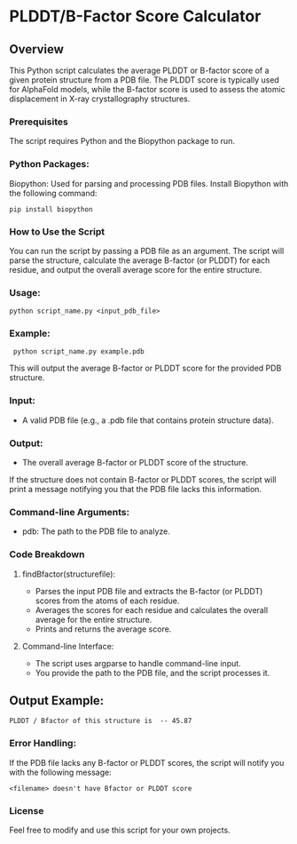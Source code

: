# PLDDT/B-Factor Score Calculator
## Overview
This Python script calculates the average PLDDT or B-factor score of a given protein structure from a PDB file. The PLDDT score is typically used for AlphaFold models, while the B-factor score is used to assess the atomic displacement in X-ray crystallography structures.

### Prerequisites
The script requires Python and the Biopython package to run.

### Python Packages:
Biopython: Used for parsing and processing PDB files.
Install Biopython with the following command:

``` pip install biopython ```


### How to Use the Script

You can run the script by passing a PDB file as an argument. The script will parse the structure, calculate the average B-factor (or PLDDT) for each residue, and output the overall average score for the entire structure.

### Usage:
```python script_name.py <input_pdb_file> ```

### Example:
``` python script_name.py example.pdb```


This will output the average B-factor or PLDDT score for the provided PDB structure.

### Input:
- A valid PDB file (e.g., a .pdb file that contains protein structure data).
### Output:
- The overall average B-factor or PLDDT score of the structure.

If the structure does not contain B-factor or PLDDT scores, the script will print a message notifying you that the PDB file lacks this information.

### Command-line Arguments:
- pdb: The path to the PDB file to analyze.

### Code Breakdown
1. findBfactor(structurefile):

    - Parses the input PDB file and extracts the B-factor (or PLDDT) scores from the atoms of each residue.
    - Averages the scores for each residue and calculates the overall average for the entire structure.
    - Prints and returns the average score.
2. Command-line Interface:

    - The script uses argparse to handle command-line input. 
    - You provide the path to the PDB file, and the script processes it.


## Output Example:
``` PLDDT / Bfactor of this structure is  -- 45.87 ```

### Error Handling:
If the PDB file lacks any B-factor or PLDDT scores, the script will notify you with the following message:

``` <filename> doesn't have Bfactor or PLDDT score ```


### License
Feel free to modify and use this script for your own projects.

